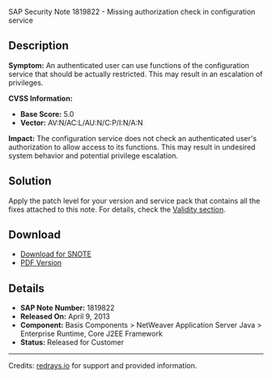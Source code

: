 SAP Security Note 1819822 - Missing authorization check in configuration service

## Description

**Symptom:**
An authenticated user can use functions of the configuration service that should be actually restricted. This may result in an escalation of privileges.

**CVSS Information:**
- **Base Score:** 5.0
- **Vector:** AV:N/AC:L/AU:N/C:P/I:N/A:N

**Impact:**
The configuration service does not check an authenticated user's authorization to allow access to its functions. This may result in undesired system behavior and potential privilege escalation.

## Solution

Apply the patch level for your version and service pack that contains all the fixes attached to this note. For details, check the [Validity section](https://me.sap.com/servicessupport/knowledge/mynotes?tab=Search&sortBy=Relevance&filters=themk%25253Aeq~'BC-JAS-COR*'%25252BreleaseStatus%25253Aeq~'CustomerRelease'%25252BsecurityPatchDay%25253Aeq~'NotRestricted'%25252BfuzzyThreshold%25253Aeq~'0.9'&flag=mynotes).

## Download

- [Download for SNOTE](https://notesdownloads.sap.com/note/0040000017599632017)
- [PDF Version](https://userapps.support.sap.com/sap/support/sfm/notes/print/0001819822?language=en-US&token=2E3EBF83A26F8AE218275C6FB0C5348C)

## Details

- **SAP Note Number:** 1819822
- **Released On:** April 9, 2013
- **Component:** Basis Components > NetWeaver Application Server Java > Enterprise Runtime, Core J2EE Framework
- **Status:** Released for Customer

---

Credits: [redrays.io](https://redrays.io) for support and provided information.